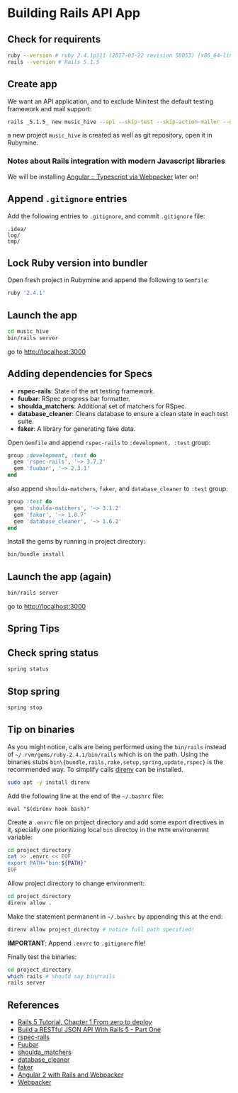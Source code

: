 # Building Rails API App

## Check for requirents
```bash
ruby --version # ruby 2.4.1p111 (2017-03-22 revision 58053) [x86_64-linux]
rails --version # Rails 5.1.5
```

## Create app
We want an API application, and to exclude Minitest the default testing framework and mail support:
```bash
rails _5.1.5_ new music_hive --api --skip-test --skip-action-mailer --database=postgresql
```

a new project `music_hive` is created as well as git repository, open it in Rubymine.

### Notes about Rails integration with modern Javascript libraries
We will be installing [Angular :: Typescript via Webpacker](5-adding_angular_frontend.md) later on!

## Append `.gitignore` entries
Add the following entries to `.gitignore`, and commit `.gitignore` file:
```
.idea/
log/
tmp/
```

## Lock Ruby version into bundler
Open fresh project in Rubymine and append the following to `Gemfile`:
```ruby
ruby '2.4.1'
```

## Launch the app
```bash
cd music_hive
bin/rails server
```
go to [http://localhost:3000](http://localhost:3000)

## Adding dependencies for Specs
- **rspec-rails**: State of the art testing framework.
- **fuubar**:  RSpec progress bar formatter.
- **shoulda_matchers**: Additional set of matchers for RSpec.
- **database_cleaner**: Cleans database to ensure a clean state in each test suite.
- **faker**: A library for generating fake data.

Open `Gemfile` and append `rspec-rails` to `:development, :test` group:
```ruby
group :development, :test do
  gem 'rspec-rails', '~> 3.7.2'
  gem 'fuubar', '~> 2.3.1'
end
```

also append `shoulda-matchers`, `faker`, and `database_cleaner` to `:test` group:

```ruby
group :test do
  gem 'shoulda-matchers', '~> 3.1.2'
  gem 'faker', '~> 1.8.7'
  gem 'database_cleaner', '~> 1.6.2'
end
```

Install the gems by running in project directory:

```bash
bin/bundle install
```

## Launch the app (again)
```bash
bin/rails server
```
go to [http://localhost:3000](http://localhost:3000)

## Spring Tips

## Check spring status
```bash
spring status
```

## Stop spring
```bash
spring stop
```

## Tip on binaries
As you might notice, calls are being performed using the `bin/rails` instead of `~/.rvm/gems/ruby-2.4.1/bin/rails` which is on the path. Using the binaries stubs `bin\{bundle,rails,rake,setup,spring,update,rspec}` is the recommended way. To simplify calls [direnv](https://github.com/direnv/direnv) can be installed. 
```bash
sudo apt -y install direnv
```

Add the following line at the end of the `~/.bashrc` file:

`eval "$(direnv hook bash)"`

Create a `.envrc` file on project directory and add some export directives in it, specially one prioritizing local `bin` directoy in the `PATH` environemnt variable:

```bash
cd project_directory
cat >> .envrc << EOF
export PATH="bin:${PATH}"
EOF
```

Allow project directory to change environment:

```bash
cd project_directory
direnv allow .
```

Make the statement permanent in `~/.bashrc` by appending this at the end:
```bash
direnv allow project_directoy # notice full path specified!
```

**IMPORTANT**: Append `.envrc` to `.gitignore` file!

Finally test the binaries:

```bash
cd project_directory
which rails # should say bin/rails
rails server
```


## References
- [Rails 5 Tutorial, Chapter 1 From zero to deploy](https://www.railstutorial.org/book/beginning#sec-the_hello_application)
- [Build a RESTful JSON API With Rails 5 - Part One](https://scotch.io/tutorials/build-a-restful-json-api-with-rails-5-part-one)
- [rspec-rails](https://github.com/rspec/rspec-rails)
- [Fuubar](https://github.com/thekompanee/fuubar)
- [shoulda_matchers](https://github.com/thoughtbot/shoulda-matchers)
- [database_cleaner](https://github.com/DatabaseCleaner/database_cleaner)
- [faker](https://github.com/stympy/faker)
- [Angular 2 with Rails and Webpacker](https://www.spectory.com/blog/Angular%202%20with%20Rails%20and%20Webpacker)
- [Webpacker](https://github.com/Rails/webpacker)
